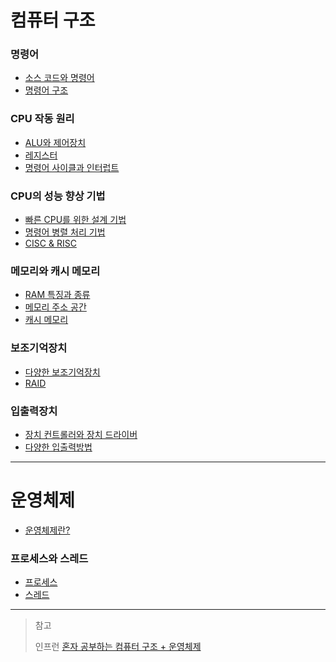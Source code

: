 # 컴퓨터 구조

### 명령어

- [소스 코드와 명령어](https://github.com/genesis12345678/TIL/blob/main/cs/command/SourceCode.md)
- [명령어 구조](https://github.com/genesis12345678/TIL/blob/main/cs/command/Structure.md)

### CPU 작동 원리

- [ALU와 제어장치](https://github.com/genesis12345678/TIL/blob/main/cs/cpu/ALU.md)
- [레지스터](https://github.com/genesis12345678/TIL/blob/main/cs/cpu/Register.md)
- [명령어 사이클과 인터럽트](https://github.com/genesis12345678/TIL/blob/main/cs/cpu/Interrupt.md)

### CPU의 성능 향상 기법

- [빠른 CPU를 위한 설계 기법](https://github.com/genesis12345678/TIL/blob/main/cs/cpu/SpeedCpu.md)
- [명령어 병렬 처리 기법](https://github.com/genesis12345678/TIL/blob/main/cs/cpu/Parallelism.md)
- [CISC & RISC](https://github.com/genesis12345678/TIL/blob/main/cs/cpu/CISC.md)

### 메모리와 캐시 메모리

- [RAM 특징과 종류](https://github.com/genesis12345678/TIL/blob/main/cs/memory/Ram.md)
- [메모리 주소 공간](https://github.com/genesis12345678/TIL/blob/main/cs/memory/Address.md)
- [캐시 메모리](https://github.com/genesis12345678/TIL/blob/main/cs/memory/Cache.md)

### 보조기억장치

- [다양한 보조기억장치](https://github.com/genesis12345678/TIL/blob/main/cs/ssd/SSD.md)
- [RAID](https://github.com/genesis12345678/TIL/blob/main/cs/ssd/RAID.md)

### 입출력장치

- [장치 컨트롤러와 장치 드라이버](https://github.com/genesis12345678/TIL/blob/main/cs/iodevice/DeviceDriver.md)
- [다양한 입출력방법](https://github.com/genesis12345678/TIL/blob/main/cs/iodevice/IOway.md)

---

# 운영체제

- [운영체제란?](https://github.com/genesis12345678/TIL/blob/main/cs/os/OS.md)

### 프로세스와 스레드

- [프로세스]()
- [스레드]()


---

> 참고
> 
> 인프런 [혼자 공부하는 컴퓨터 구조 + 운영체제](https://www.inflearn.com/course/%ED%98%BC%EC%9E%90-%EA%B3%B5%EB%B6%80%ED%95%98%EB%8A%94-%EC%BB%B4%ED%93%A8%ED%84%B0%EA%B5%AC%EC%A1%B0-%EC%9A%B4%EC%98%81%EC%B2%B4%EC%A0%9C/dashboard)